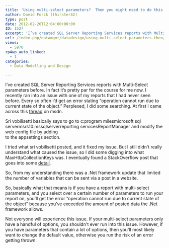 ```yaml
---
title: 'Using multi-select parameters?  Then you might need to do this.'
author: David Forck (thirster42)
type: post
date: 2012-02-20T12:04:00+00:00
ID: 1527
excerpt: 'I’ve created SQL Server Reporting Services reports with Multi-Select parameters before.  In fact it’s pretty par for the course for me now.  I recently ran into an issue with one of my reports that I had never seen before.  Every so often I’d get an err&hellip;'
url: /index.php/datamgmt/datadesign/using-multi-select-parameters-then/
views:
  - 5970
rp4wp_auto_linked:
  - 1
categories:
  - Data Modelling and Design

---
```

I’ve created SQL Server Reporting Services reports with Multi-Select parameters before. In fact it’s pretty par for the course for me now. I recently ran into an issue with one of my reports that I had never seen before. Every so often I’d get an error stating “operation cannot run due to current state of the object.” Perplexed, I did some searching. At first I came across this [thread][1] on msdn.

Sri vobilisetti basically says to go to c:program milesmicrosoft sql servermsrs10.mssqlserverreporting servicesReportManager and modify the web config file by adding   <code class="codespan"><add key=”aspnet:MaxHttpCollectionKeys” value=”10000” /> </code> to the appsettings section.

I tried what sri vobilisetti posted, and it fixed my issue. But I still didn’t really understand what caused the issue, so I did some digging into what MaxHttpCollectionKeys was. I eventually found a StackOverflow post that goes into some [detail][2].

So, from my understanding there was a .Net framework update that limited the number of variables that can be sent via a post in a website.

So, basically what that means is if you have a report with multi-select parameters, and you select over a certain number of parameters to run your report on, you’ll get the error “operation cannot run due to current state of the object” because you’ve exceeded the amount of posted data the .Net framework allows.

Not everyone will experience this issue. If your multi-select parameters only have a handful of options, you shouldn't ever run into this issue. However, if you have parameters that contain a lot of options, then you'll most likely want to change the default value, otherwise you run the risk of an error getting thrown.

 [1]: http://social.msdn.microsoft.com/Forums/en-US/sqlreportingservices/thread/cb6ede72-6ed1-4379-9d3c-847c11b75b32
 [2]: http://stackoverflow.com/questions/8684049/asp-net-ms11-100-how-can-i-change-the-limit-on-the-maximum-number-of-posted-for